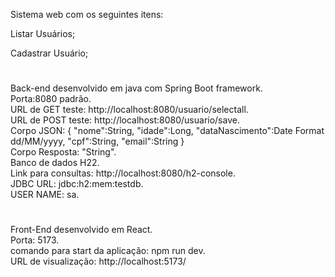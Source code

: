 Sistema web com os seguintes itens:

Listar Usuários;

Cadastrar Usuário;
#
Back-end desenvolvido em java com Spring Boot framework.
<br />
Porta:8080 padrão.
<br />
URL de GET teste: http://localhost:8080/usuario/selectall.
<br />
URL de POST teste: http://localhost:8080/usuario/save.
<br />
Corpo JSON:
{
    "nome":String,
    "idade":Long,
    "dataNascimento":Date Format dd/MM/yyyy,
    "cpf":String,
    "email":String
}
<br />
Corpo Resposta: "String".
<br />
Banco de dados H22.
<br />
Link para consultas:  http://localhost:8080/h2-console.
<br />
JDBC URL: jdbc:h2:mem:testdb.
<br />
USER NAME: sa.
#
Front-End desenvolvido em React.
<br />
Porta: 5173.
<br />
comando para start da aplicação: npm run dev.
<br />
URL de visualização: http://localhost:5173/







